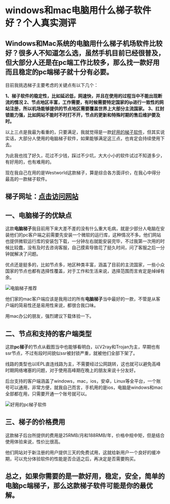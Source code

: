 # windows和mac电脑用什么梯子软件好？个人真实测评

## Windows和Mac系统的电脑用什么梯子机场软件比较好？很多人不知道怎么选，虽然手机目前已经很普及，但大部分人还是在pc端工作比较多，那么找一款好用而且稳定的pc端梯子就十分有必要。

目前我挑选梯子主要考虑的关键点有以下几个：

**1、梯子软件的稳定性，比如延迟低，网速快，并且在使用的过程当中不能出现断流的情况
2、节点地区丰富，工作需要，有时候需要特定国家的ip进行一致性的网站注册，所以机场能够提供的节点地区需要覆盖世界上大部分主流国家。
3、扛封锁能力强，比如网站不能时不时打不开，节点的更新和特殊时期的售后维护要及时。**

以上三点是我最为看重的，只要满足，我就觉得是一款[好用的梯子软件](https://www.linkedin.com/pulse/%E4%BE%BF%E5%AE%9C%E5%A5%BD%E7%94%A8%E7%9A%84%E6%89%8B%E6%9C%BA%E7%94%B5%E8%84%91%E6%A2%AF%E5%AD%90%E6%8E%A8%E8%8D%90%E7%BB%99%E5%A4%A7%E5%AE%B6%E7%A8%B3%E5%AE%9A%E5%AE%89%E5%85%A8%E9%80%9F%E5%BA%A6%E5%BF%AB-%E5%A4%A7%E5%8D%83-%E5%BC%A0?trk=public_profile_article_view)，但其实说实话，大部分人使用的电脑梯子软件，如果能够满足这三点，也肯定会持续使用下去。

为此我也找了好久，花过不少钱，踩过不少坑，大大小小的软件试过不知道多少，有好用的，也有难用的。

现在我自己在用的是Westworld这款梯子，算是综合各方面评价，在我心中得分最高的一款梯子软件。

## 梯子网址：[点击访问网站](https://xbsj3462.fun/i/ems013)

## 一、电脑梯子的优缺点

这款**电脑梯子**我目前用下来大差不差的没有什么重大毛病，就是少部分人电脑在安装他们的pc客户端之前需要先安装一个微软的运行库，这种情况不多。他们网站也提供微软运行库的安装包下载，一分钟左右就能安装完毕，不过我第一次用的时候比较蠢，没有及时去咨询客服，自己摸索导致花了挺久时间，问了客服之后一分钟就解决了问题。

优点还是挺多的，比如节点多，地区种类丰富，涵盖了目前的主流国家，一些小众国家的节点也都有选择性覆盖，对于工作和生活来说，选择范围而言肯定是绰绰有余。

![电脑梯子推荐](https://i.loli.net/2021/07/27/d4CbkuN2rnZiExS.png)

他们家的mac客户端应该是我用过的所有**电脑梯子**当中最好的一款，不管是从客户端的简易性还是易用性来说，都很合我口味。

用mac办公的朋友，强烈建议下载体验一下。

## 二、节点和支持的客户端类型

这款**pc梯子**的节点从截图当中也能够看明白，以V2ray和Trojan为主，早期也有ssr节点，不过有段时间貌似ssr被封锁严重，就被他们全部下架了。

线路的类型也以IEPL直连线路为主，不需要经过公网跳转，这也就可以避免高峰时期网络堵塞的问题，对于使用高峰期在晚上的朋友来说十分友好。

后台支持的客户端涵盖了windows，mac，ios，安卓，Linux等全平台，一个账号可以通用，非常方便，就我自己而言，手机用的是ios，电脑是windows和mac全部都在用，只需要开通一个账号就可以。

![好用的pc梯子软件](https://i.loli.net/2021/07/27/CJ1tbEDpAW92aK6.png)


## 三、梯子的价格费用

这款梯子后台所提供的费用是25RMB/月和188RMB/年，价格中规中矩，但是结合使用体验来说，性价比很高。

他们网站对于新注册的用户提供三天的免费试用，这就给新用户一个良好的缓冲期，可以充分体验软件的性能是否合适之后，再决定是否需要购买。

## 总之，如果你需要的是一款好用，稳定，安全，简单的电脑pc端梯子，那么这款梯子软件可能是你的最优解。
